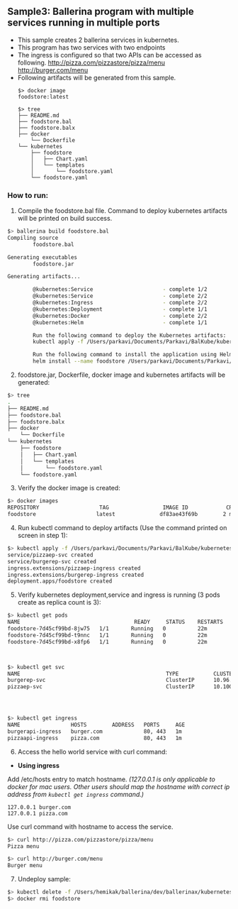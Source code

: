 ## Sample3: Ballerina program with multiple services running in multiple ports

- This sample creates 2 ballerina services in kubernetes.
- This program has two services with two endpoints
- The ingress is configured so that two APIs can be accessed as following.
    http://pizza.com/pizzastore/pizza/menu
    http://burger.com/menu
- Following artifacts will be generated from this sample.
    ``` 
    $> docker image
    foodstore:latest 
    
    $> tree
    ├── README.md
    ├── foodstore.bal
    ├── foodstore.balx
    ├── docker
        └── Dockerfile
    └── kubernetes
        ├── foodstore
        │   ├── Chart.yaml
        │   └── templates
        │       └── foodstore.yaml
        └── foodstore.yaml
    ```
### How to run:

1. Compile the  foodstore.bal file. Command to deploy kubernetes artifacts will be printed on build success.
```bash
$> ballerina build foodstore.bal
Compiling source
        foodstore.bal

Generating executables
        foodstore.jar

Generating artifacts...

        @kubernetes:Service                      - complete 1/2
        @kubernetes:Service                      - complete 2/2
        @kubernetes:Ingress                      - complete 2/2
        @kubernetes:Deployment                   - complete 1/1
        @kubernetes:Docker                       - complete 2/2 
        @kubernetes:Helm                         - complete 1/1

        Run the following command to deploy the Kubernetes artifacts: 
        kubectl apply -f /Users/parkavi/Documents/Parkavi/BalKube/kubernetes/samples/sample3/kubernetes

        Run the following command to install the application using Helm: 
        helm install --name foodstore /Users/parkavi/Documents/Parkavi/BalKube/kubernetes/samples/sample3/kubernetes/foodstore
```

2. foodstore.jar, Dockerfile, docker image and kubernetes artifacts will be generated: 
```bash
$> tree
.
├── README.md
├── foodstore.bal
├── foodstore.balx
├── docker
    └── Dockerfile
└── kubernetes
    ├── foodstore
    │   ├── Chart.yaml
    │   └── templates
    │       └── foodstore.yaml
    └── foodstore.yaml
```

3. Verify the docker image is created:
```bash
$> docker images
REPOSITORY                   TAG                 IMAGE ID            CREATED             SIZE
foodstore                   latest              df83ae43f69b        2 minutes ago        102MB

```

4. Run kubectl command to deploy artifacts (Use the command printed on screen in step 1):
```bash
$> kubectl apply -f /Users/parkavi/Documents/Parkavi/BalKube/kubernetes/samples/sample3/kubernetes
service/pizzaep-svc created
service/burgerep-svc created
ingress.extensions/pizzaep-ingress created
ingress.extensions/burgerep-ingress created
deployment.apps/foodstore created
```

5. Verify kubernetes deployment,service and ingress is running (3 pods create as replica count is 3):
```bash
$> kubectl get pods
NAME                                    READY     STATUS    RESTARTS   AGE
foodstore-7d45cf99bd-8jw75   1/1       Running   0          22m
foodstore-7d45cf99bd-t9nnc   1/1       Running   0          22m
foodstore-7d45cf99bd-x8fp6   1/1       Running   0          22m



$> kubectl get svc
NAME                                              TYPE           CLUSTER-IP       EXTERNAL-IP   PORT(S)                      AGE
burgerep-svc                                      ClusterIP      10.96.62.142     <none>        9096/TCP                     27s
pizzaep-svc                                       ClusterIP      10.100.27.253    <none>        9099/TCP                     27s




$> kubectl get ingress
NAME                HOSTS        ADDRESS   PORTS     AGE
burgerapi-ingress   burger.com             80, 443   1m
pizzaapi-ingress    pizza.com              80, 443   1m
```

6. Access the hello world service with curl command:

- **Using ingress**

Add /etc/hosts entry to match hostname. 
_(127.0.0.1 is only applicable to docker for mac users. Other users should map the hostname with correct ip address 
from `kubectl get ingress` command.)_
 ```
 127.0.0.1 burger.com
 127.0.0.1 pizza.com
 ```
Use curl command with hostname to access the service.
```bash
$> curl http://pizza.com/pizzastore/pizza/menu
Pizza menu

$> curl http://burger.com/menu
Burger menu
```

7. Undeploy sample:
```bash
$> kubectl delete -f /Users/hemikak/ballerina/dev/ballerinax/kubernetes/samples/sample3/kubernetes/
$> docker rmi foodstore
```

